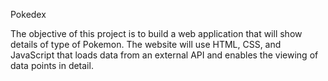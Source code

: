 Pokedex

The objective of this project is to build a web application that will show details of type of Pokemon.  The website will use HTML, CSS, and JavaScript that loads
data from an external API and enables the viewing of data points in detail.
